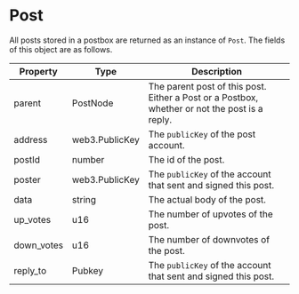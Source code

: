 # Post

All posts stored in a postbox are returned as an instance of `Post`. The fields of this object are as follows.

| Property | Type | Description |
| -------- | ---- | ----------- |
| parent   | PostNode  | The parent post of this post. Either a Post or a Postbox, whether or not the post is a reply. |
| address | web3.PublicKey | The `publicKey` of the post account. |
| postId   | number | The id of the post. |
| poster   | web3.PublicKey | The `publicKey` of the account that sent and signed this post. |
| data     | string | The actual body of the post. |
| up_votes     | u16 | The number of upvotes of the post. |
| down_votes     | u16 | The number of downvotes of the post. |
| reply_to  | Pubkey | The `publicKey` of the account that sent and signed this post. |
